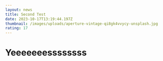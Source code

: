 ```yaml
---
layout: news
title: Second Test
date: 2023-10-17T13:19:44.197Z
thumbnail: /images/uploads/aperture-vintage-qi8gk4vvycy-unsplash.jpg
rating: 17
---
```

# Yeeeeeeessssssss
